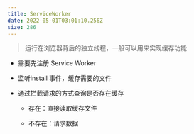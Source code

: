 ```yaml
---
title: ServiceWorker
date: 2022-05-01T03:01:10.256Z
size: 286
---
```

> 运行在浏览器背后的独立线程，一般可以用来实现缓存功能

- 需要先注册 Service Worker

- 监听install 事件，缓存需要的文件

- 通过拦截请求的方式查询是否存在缓存

  - 存在：直接读取缓存文件

  - 不存在：请求数据
